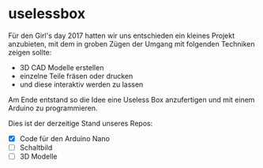 # uselessbox
Für den Girl's day 2017 hatten wir uns entschieden ein kleines Projekt anzubieten,
mit dem in groben Zügen der Umgang mit folgenden Techniken zeigen sollte:

* 3D CAD Modelle erstellen
* einzelne Teile fräsen oder drucken
* und diese interaktiv werden zu lassen

Am Ende entstand so die Idee eine Useless Box anzufertigen und mit einem Arduino zu programmieren.

Dies ist der derzeitige Stand unseres Repos:
- [x] Code für den Arduino Nano
- [ ] Schaltbild
- [ ] 3D Modelle
